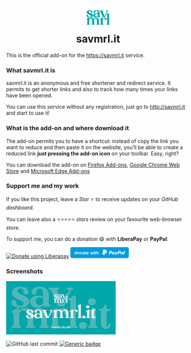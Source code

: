 <h1 align="center">
    <br>
    <img width="70" src="./images/icon-big.png" alt="Icon" />
    <br>
    savmrl.it
    <br>
</h1>

This is the official add-on for the https://savmrl.it service.

### What savmrl.it is

savmrl.it is an anonymous and free shortener and redirect service. It permits to get shorter links and also to track how many times your links have been opened.

You can use this service without any registration, just go to http://savmrl.it and start to use it!

### What is the add-on and where download it

The add-on permits you to have a shortcut: instead of copy the link you want to reduce and then paste it on the website, you’ll be able to create a reduced link **just pressing the add-on icon** on your toolbar. Easy, right?

You can download the add-on on [Firefox Add-ons](), [Google Chrome Web Store]() and [Microsoft Edge Add-ons]()

### Support me and my work

If you like this project, leave a *Star* ⭐ to receive updates on your *GitHub dashboard*.

You can leave also a ⭐⭐⭐⭐⭐ *stars* review on your favourite web-browser store.

To support me, you can do a donation :smile: with **LiberaPay** or **PayPal**:

<a href="https://liberapay.com/Sav22999/donate"><img alt="Donate using Liberapay" src="https://liberapay.com/assets/widgets/donate.svg"></a> [<img src="images/paypal.svg" width="160px"></img>](https://paypal.me/saveriomorelli)

### Screenshots

<img src="images/banner.png" width="300px"></img>


![GitHub last commit](https://img.shields.io/github/last-commit/Sav22999/savmrl.it) [![Generic badge](https://img.shields.io/badge/developed%20by-Sav22999-lightgrey.svg)](https://saveriomorelli.com)
